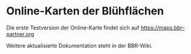 # Online-Karten der Blühflächen

Die erste Testversion der Online-Karte findet sich auf https://maps.bbr-partner.org

Weitere aktualisierte Dokumentation steht in der BBR-Wiki.
